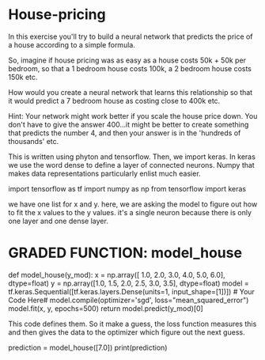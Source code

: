 # House-pricing

In this exercise you'll try to build a neural network that predicts the price of a house according to a simple formula.

So, imagine if house pricing was as easy as a house costs 50k + 50k per bedroom, so that a 1 bedroom house costs 100k, a 2 bedroom house costs 150k etc.

How would you create a neural network that learns this relationship so that it would predict a 7 bedroom house as costing close to 400k etc.

Hint: Your network might work better if you scale the house price down. You don't have to give the answer 400...it might be better to create something that predicts the number 4, and then your answer is in the 'hundreds of thousands' etc.

This is written using phyton and tensorflow. Then, we import keras. In keras we use the word dense to define a layer of connected neurons. Numpy that makes data representations particularly enlist much easier.


import tensorflow as tf 
import numpy as np
from tensorflow import keras

we have one list for x and y. here, we are asking the model to figure out how to fit the x values to the y values. it's a single neuron because there is only one layer and one dense layer.

# GRADED FUNCTION: model_house
def model_house(y_mod):
    x = np.array([ 1.0, 2.0, 3.0, 4.0, 5.0, 6.0], dtype=float)
    y = np.array([1.0, 1.5, 2.0, 2.5, 3.0, 3.5], dtype=float)
    model = tf.keras.Sequential([tf.keras.layers.Dense(units=1, input_shape=[1])]) # Your Code Here#
    model.compile(optimizer='sgd', loss="mean_squared_error")
    model.fit(x, y, epochs=500)
    return model.predict(y_mod)[0]
    
This code defines them. So it make a guess, the loss function measures this and then gives the data to the optimizer which figure out the next guess.

prediction = model_house([7.0])
print(prediction)
